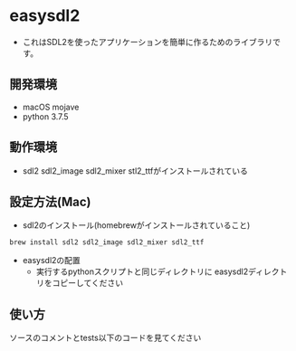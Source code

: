 # easysdl2
- これはSDL2を使ったアプリケーションを簡単に作るためのライブラリです。

## 開発環境
- macOS mojave
- python 3.7.5

## 動作環境
- sdl2 sdl2_image sdl2_mixer stl2_ttfがインストールされている

## 設定方法(Mac)

- sdl2のインストール(homebrewがインストールされていること)
```terminal
brew install sdl2 sdl2_image sdl2_mixer sdl2_ttf
```

- easysdl2の配置
  - 実行するpythonスクリプトと同じディレクトリに
easysdl2ディレクトリをコピーしてください

## 使い方
ソースのコメントとtests以下のコードを見てください

